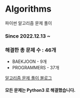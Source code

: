 # Algorithms
파이썬 알고리즘 문제 풀이
### Since 2022.12.13 ~
### 해결한 총 문제 수 : 46개
- BAEKJOON - 9개
- PROGRAMMERS - 37개

[알고리즘 문제 풀이 블로그](https://monzheld.tistory.com/category/%E2%8C%A8%EF%B8%8F%20Algorithms)
#### 모든 문제는 Python3 로 해결했습니다.
